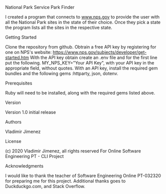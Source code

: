 National Park Service Park Finder

I created a program that connects to www.nps.gov to provide the user with all the National Park sites in the state of their choice. Once they pick a state the program lists all the sites in the respective state.

Getting Started

Clone the repository from github. Obtrain a free API key by registering for one on NPS's website: https://www.nps.gov/subjects/developer/get-started.htm With the API key obtain create an .env file and for the first line put the following. MY_NPS_KEY="Your API Key", with your API key in the appropriate field, without quotes. With an API key, install the required gem bundles and the following gems :httparty, json, dotenv.

Prerequisites

Ruby will need to be installed, along with the required gems listed above.

Version

Version 1.0 initial release

Authors

Vladimir Jimenez

License

(c) 2020 Vladimir Jimenez, all rights reserved
For Online Software Engineering PT - CLI Project

Acknowledgments

I would like to thank the teacher of Software Engineering Online PT-032320 for preparing me for this project. Additional thanks goes to Duckduckgo.com, and Stack Overflow.
